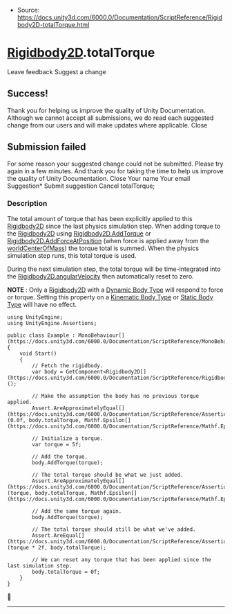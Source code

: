 * Source: https://docs.unity3d.com/6000.0/Documentation/ScriptReference/Rigidbody2D-totalTorque.html

#  [Rigidbody2D](https://docs.unity3d.com/6000.0/Documentation/ScriptReference/Rigidbody2D.html).totalTorque
Leave feedback
Suggest a change
## Success!
Thank you for helping us improve the quality of Unity Documentation. Although we cannot accept all submissions, we do read each suggested change from our users and will make updates where applicable.
Close
## Submission failed
For some reason your suggested change could not be submitted. Please <a>try again</a> in a few minutes. And thank you for taking the time to help us improve the quality of Unity Documentation.
Close
Your name Your email Suggestion* Submit suggestion
Cancel
totalTorque; 
### Description
The total amount of torque that has been explicitly applied to this [Rigidbody2D](https://docs.unity3d.com/6000.0/Documentation/ScriptReference/Rigidbody2D.html) since the last physics simulation step.
When adding torque to the [Rigidbody2D](https://docs.unity3d.com/6000.0/Documentation/ScriptReference/Rigidbody2D.html) using [Rigidbody2D.AddTorque](https://docs.unity3d.com/6000.0/Documentation/ScriptReference/Rigidbody2D.AddTorque.html) or [Rigidbody2D.AddForceAtPosition](https://docs.unity3d.com/6000.0/Documentation/ScriptReference/Rigidbody2D.AddForceAtPosition.html) (when force is applied away from the [worldCenterOfMass](https://docs.unity3d.com/6000.0/Documentation/ScriptReference/Rigidbody2D-worldCenterOfMass.html)) the torque total is summed. When the physics simulation step runs, this total torque is used.  
  
During the next simulation step, the total torque will be time-integrated into the [Rigidbody2D.angularVelocity](https://docs.unity3d.com/6000.0/Documentation/ScriptReference/Rigidbody2D-angularVelocity.html) then automatically reset to zero.  
  
**NOTE** : Only a [Rigidbody2D](https://docs.unity3d.com/6000.0/Documentation/ScriptReference/Rigidbody2D.html) with a [Dynamic Body Type](https://docs.unity3d.com/6000.0/Documentation/ScriptReference/RigidbodyType2D.Dynamic.html) will respond to force or torque. Setting this property on a [Kinematic Body Type](https://docs.unity3d.com/6000.0/Documentation/ScriptReference/RigidbodyType2D.Kinematic.html) or [Static Body Type](https://docs.unity3d.com/6000.0/Documentation/ScriptReference/RigidbodyType2D.Static.html) will have no effect.
```
using UnityEngine;
using UnityEngine.Assertions;  
  
public class Example : MonoBehaviour[](https://docs.unity3d.com/6000.0/Documentation/ScriptReference/MonoBehaviour.html)
{
    void Start()
    {
        // Fetch the rigidbody.
        var body = GetComponent<Rigidbody2D[](https://docs.unity3d.com/6000.0/Documentation/ScriptReference/Rigidbody2D.html)>();  
  
        // Make the assumption the body has no previous torque applied.
        Assert.AreApproximatelyEqual[](https://docs.unity3d.com/6000.0/Documentation/ScriptReference/Assertions.Assert.AreApproximatelyEqual.html)(0.0f, body.totalTorque, Mathf.Epsilon[](https://docs.unity3d.com/6000.0/Documentation/ScriptReference/Mathf.Epsilon.html));  
  
        // Initialize a torque.
        var torque = 5f;  
  
        // Add the torque.
        body.AddTorque(torque);  
  
        // The total torque should be what we just added.
        Assert.AreApproximatelyEqual[](https://docs.unity3d.com/6000.0/Documentation/ScriptReference/Assertions.Assert.AreApproximatelyEqual.html)(torque, body.totalTorque, Mathf.Epsilon[](https://docs.unity3d.com/6000.0/Documentation/ScriptReference/Mathf.Epsilon.html));  
  
        // Add the same torque again.
        body.AddTorque(torque);  
  
        // The total torque should still be what we've added.
        Assert.AreEqual[](https://docs.unity3d.com/6000.0/Documentation/ScriptReference/Assertions.Assert.AreEqual.html)(torque * 2f, body.totalTorque);  
  
        // We can reset any torque that has been applied since the last simulation step.
        body.totalTorque = 0f;
    }
}

```

* * *

